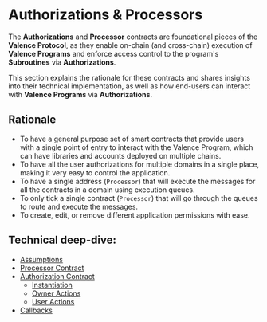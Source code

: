 # Authorizations & Processors

The **Authorizations** and **Processor** contracts are foundational pieces of the **Valence Protocol**, as they enable on-chain (and cross-chain) execution of **Valence Programs** and enforce access control to the program's **Subroutines** via **Authorizations**.

This section explains the rationale for these contracts and shares insights into their technical implementation, as well as how end-users can interact with **Valence Programs** via **Authorizations**.

## Rationale

- To have a general purpose set of smart contracts that provide users with a single point of entry to interact with the Valence Program, which can have libraries and accounts deployed on multiple chains.
- To have all the user authorizations for multiple domains in a single place, making it very easy to control the application.
- To have a single address (`Processor`) that will execute the messages for all the contracts in a domain using execution queues.
- To only tick a single contract (`Processor`) that will go through the queues to route and execute the messages.
- To create, edit, or remove different application permissions with ease.

## Technical deep-dive:

- [Assumptions](./assumptions.md)
- [Processor Contract](./processor.md)
- [Authorization Contract](./authorization.md)
  - [Instantiation](./authorization_instantiation.md)
  - [Owner Actions](./authorization_owner_actions.md)
  - [User Actions](./authorization_user_actions.md)
- [Callbacks](./callbacks.md)
